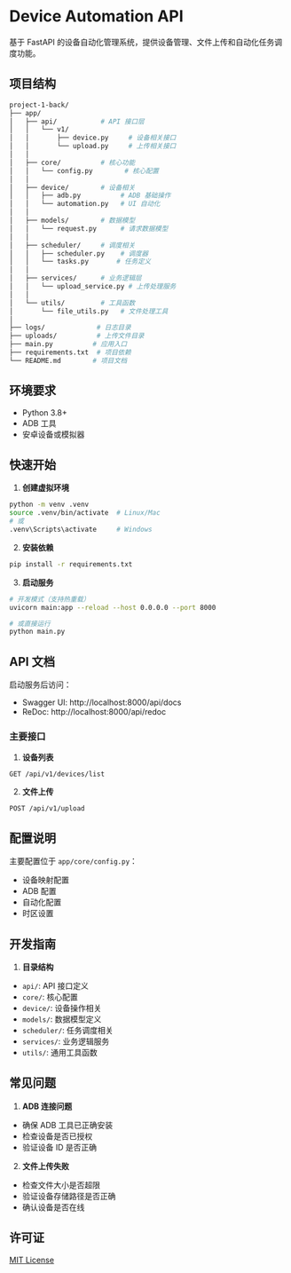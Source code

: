 # Device Automation API

基于 FastAPI 的设备自动化管理系统，提供设备管理、文件上传和自动化任务调度功能。

## 项目结构

```bash
project-1-back/
├── app/
│   ├── api/           # API 接口层
│   │   └── v1/
│   │       ├── device.py     # 设备相关接口
│   │       └── upload.py     # 上传相关接口
│   │
│   ├── core/          # 核心功能
│   │   └── config.py        # 核心配置
│   │
│   ├── device/        # 设备相关
│   │   ├── adb.py          # ADB 基础操作
│   │   └── automation.py   # UI 自动化
│   │
│   ├── models/        # 数据模型
│   │   └── request.py      # 请求数据模型
│   │
│   ├── scheduler/     # 调度相关
│   │   ├── scheduler.py    # 调度器
│   │   └── tasks.py       # 任务定义
│   │
│   ├── services/      # 业务逻辑层
│   │   └── upload_service.py # 上传处理服务
│   │
│   └── utils/         # 工具函数
│       └── file_utils.py   # 文件处理工具
│
├── logs/             # 日志目录
├── uploads/          # 上传文件目录
├── main.py          # 应用入口
├── requirements.txt  # 项目依赖
└── README.md        # 项目文档
```

## 环境要求

- Python 3.8+
- ADB 工具
- 安卓设备或模拟器

## 快速开始

1. **创建虚拟环境**
```bash
python -m venv .venv
source .venv/bin/activate  # Linux/Mac
# 或
.venv\Scripts\activate     # Windows
```

2. **安装依赖**
```bash
pip install -r requirements.txt
```

3. **启动服务**
```bash
# 开发模式（支持热重载）
uvicorn main:app --reload --host 0.0.0.0 --port 8000

# 或直接运行
python main.py
```

## API 文档

启动服务后访问：
- Swagger UI: http://localhost:8000/api/docs
- ReDoc: http://localhost:8000/api/redoc

### 主要接口

1. **设备列表**
```http
GET /api/v1/devices/list
```

2. **文件上传**
```http
POST /api/v1/upload
```

## 配置说明

主要配置位于 `app/core/config.py`：
- 设备映射配置
- ADB 配置
- 自动化配置
- 时区设置

## 开发指南

1. **目录结构**
- `api/`: API 接口定义
- `core/`: 核心配置
- `device/`: 设备操作相关
- `models/`: 数据模型定义
- `scheduler/`: 任务调度相关
- `services/`: 业务逻辑服务
- `utils/`: 通用工具函数

## 常见问题

1. **ADB 连接问题**
- 确保 ADB 工具已正确安装
- 检查设备是否已授权
- 验证设备 ID 是否正确

2. **文件上传失败**
- 检查文件大小是否超限
- 验证设备存储路径是否正确
- 确认设备是否在线

## 许可证

[MIT License](LICENSE)
